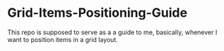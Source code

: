 # Grid-Items-Positioning-Guide

This repo is supposed to serve as a a guide to me, basically, whenever I want to position items in a grid layout.
